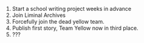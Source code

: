 1. Start a school writing project weeks in advance
2. Join Liminal Archives
3. Forcefully join the dead yellow team.
4. Publish first story, Team Yellow now in third place.
5. ???
